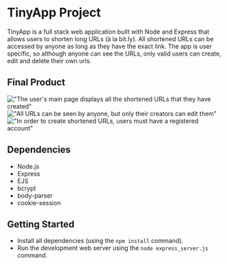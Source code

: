 # TinyApp Project

TinyApp is a full stack web application built with Node and Express that allows users to shorten long URLs (à la bit.ly).
All shortened URLs can be accessed by anyone as long as they have the exact link. The app is user specific, so although anyone can see the URLs, only valid users can create, edit and delete their own urls.

## Final Product

!["The user's main page displays all the shortened URLs that they have created"](#)
!["All URLs can be seen by anyone, but only their creators can edit them"](#)
!["In order to create shortened URLs, users must have a registered account"](#)

## Dependencies

- Node.js
- Express
- EJS
- bcrypt
- body-parser
- cookie-session

## Getting Started

- Install all dependencies (using the `npm install` command).
- Run the development web server using the `node express_server.js` command.
